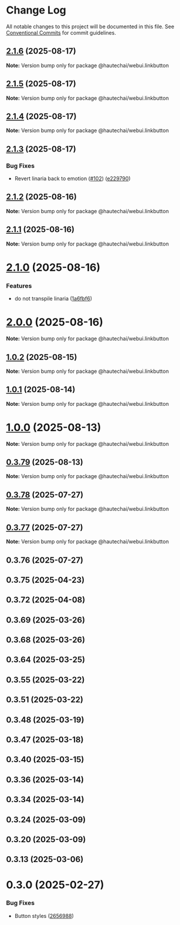 # Change Log

All notable changes to this project will be documented in this file.
See [Conventional Commits](https://conventionalcommits.org) for commit guidelines.

## [2.1.6](https://github.com/HautechAI/webui/compare/@hautechai/webui.linkbutton@2.1.5...@hautechai/webui.linkbutton@2.1.6) (2025-08-17)

**Note:** Version bump only for package @hautechai/webui.linkbutton

## [2.1.5](https://github.com/HautechAI/webui/compare/@hautechai/webui.linkbutton@2.1.4...@hautechai/webui.linkbutton@2.1.5) (2025-08-17)

**Note:** Version bump only for package @hautechai/webui.linkbutton

## [2.1.4](https://github.com/HautechAI/webui/compare/@hautechai/webui.linkbutton@2.1.3...@hautechai/webui.linkbutton@2.1.4) (2025-08-17)

**Note:** Version bump only for package @hautechai/webui.linkbutton

## [2.1.3](https://github.com/HautechAI/webui/compare/@hautechai/webui.linkbutton@2.1.2...@hautechai/webui.linkbutton@2.1.3) (2025-08-17)

### Bug Fixes

- Revert linaria back to emotion ([#102](https://github.com/HautechAI/webui/issues/102)) ([e229790](https://github.com/HautechAI/webui/commit/e229790dae8eba4b3037bbe41365e5a73ab7f6dc))

## [2.1.2](https://github.com/HautechAI/webui/compare/@hautechai/webui.linkbutton@2.1.1...@hautechai/webui.linkbutton@2.1.2) (2025-08-16)

**Note:** Version bump only for package @hautechai/webui.linkbutton

## [2.1.1](https://github.com/HautechAI/webui/compare/@hautechai/webui.linkbutton@2.1.0...@hautechai/webui.linkbutton@2.1.1) (2025-08-16)

**Note:** Version bump only for package @hautechai/webui.linkbutton

# [2.1.0](https://github.com/HautechAI/webui/compare/@hautechai/webui.linkbutton@1.0.2...@hautechai/webui.linkbutton@2.1.0) (2025-08-16)

### Features

- do not transpile linaria ([1a6fbf6](https://github.com/HautechAI/webui/commit/1a6fbf6353a0e5028040006b5045170cf83f1ba0))

# [2.0.0](https://github.com/HautechAI/webui/compare/@hautechai/webui.linkbutton@1.0.2...@hautechai/webui.linkbutton@2.0.0) (2025-08-16)

**Note:** Version bump only for package @hautechai/webui.linkbutton

## [1.0.2](https://github.com/HautechAI/webui/compare/@hautechai/webui.linkbutton@1.0.1...@hautechai/webui.linkbutton@1.0.2) (2025-08-15)

**Note:** Version bump only for package @hautechai/webui.linkbutton

## [1.0.1](https://github.com/HautechAI/webui/compare/@hautechai/webui.linkbutton@1.0.0...@hautechai/webui.linkbutton@1.0.1) (2025-08-14)

**Note:** Version bump only for package @hautechai/webui.linkbutton

# [1.0.0](https://github.com/HautechAI/webui/compare/@hautechai/webui.linkbutton@0.3.79...@hautechai/webui.linkbutton@1.0.0) (2025-08-13)

**Note:** Version bump only for package @hautechai/webui.linkbutton

## [0.3.79](https://github.com/HautechAI/webui/compare/@hautechai/webui.linkbutton@0.3.78...@hautechai/webui.linkbutton@0.3.79) (2025-08-13)

**Note:** Version bump only for package @hautechai/webui.linkbutton

## [0.3.78](https://github.com/HautechAI/webui/compare/@hautechai/webui.linkbutton@0.3.77...@hautechai/webui.linkbutton@0.3.78) (2025-07-27)

**Note:** Version bump only for package @hautechai/webui.linkbutton

## [0.3.77](https://github.com/HautechAI/webui/compare/@hautechai/webui.linkbutton@0.3.76...@hautechai/webui.linkbutton@0.3.77) (2025-07-27)

**Note:** Version bump only for package @hautechai/webui.linkbutton

## 0.3.76 (2025-07-27)

## 0.3.75 (2025-04-23)

## 0.3.72 (2025-04-08)

## 0.3.69 (2025-03-26)

## 0.3.68 (2025-03-26)

## 0.3.64 (2025-03-25)

## 0.3.55 (2025-03-22)

## 0.3.51 (2025-03-22)

## 0.3.48 (2025-03-19)

## 0.3.47 (2025-03-18)

## 0.3.40 (2025-03-15)

## 0.3.36 (2025-03-14)

## 0.3.34 (2025-03-14)

## 0.3.24 (2025-03-09)

## 0.3.20 (2025-03-09)

## 0.3.13 (2025-03-06)

# 0.3.0 (2025-02-27)

### Bug Fixes

- Button styles ([2656988](https://github.com/HautechAI/webui/commit/2656988763cfa46585598d7a8840805249487753))
